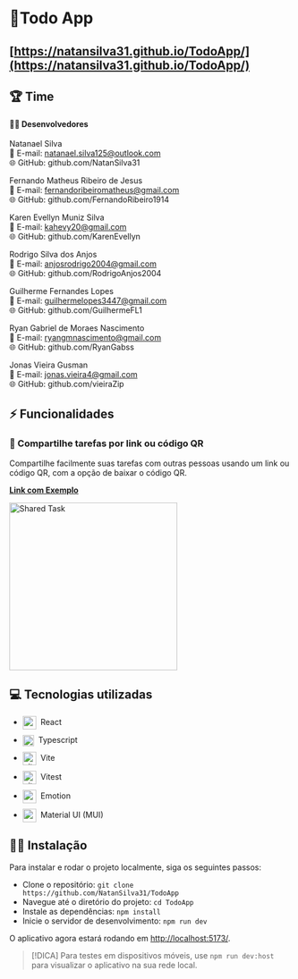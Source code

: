 # 📝Todo App

## [https://natansilva31.github.io/TodoApp/](https://natansilva31.github.io/TodoApp/)

## 🏆 Time

#### 👨‍💻 Desenvolvedores

Natanael Silva<br/>
📧 E-mail: natanael.silva125@outlook.com<br/>
🌐 GitHub: github.com/NatanSilva31<br/>

Fernando Matheus Ribeiro de Jesus<br/>
📧 E-mail: fernandoribeiromatheus@gmail.com<br/>
🌐 GitHub: github.com/FernandoRibeiro1914<br/>

Karen Evellyn Muniz Silva<br/>
📧 E-mail: kahevy20@gmail.com<br/>
🌐 GitHub: github.com/KarenEvellyn<br/>

Rodrigo Silva dos Anjos<br/>
📧 E-mail: anjosrodrigo2004@gmail.com<br/>
🌐 GitHub: github.com/RodrigoAnjos2004<br/>

Guilherme Fernandes Lopes<br/>
📧 E-mail: guilhermelopes3447@gmail.com<br/>
🌐 GitHub: github.com/GuilhermeFL1<br/>

Ryan Gabriel de Moraes Nascimento<br/>
📧 E-mail: ryangmnascimento@gmail.com<br/>
🌐 GitHub: github.com/RyanGabss<br/>

Jonas Vieira Gusman<br/>
📧 E-mail: jonas.vieira4@gmail.com<br/>
🌐 GitHub: github.com/vieiraZip<br/>

## ⚡ Funcionalidades

### 🔗 Compartilhe tarefas por link ou código QR

Compartilhe facilmente suas tarefas com outras pessoas usando um link ou código QR, com a opção de baixar o código QR.

**[Link com Exemplo]()**

<img src="" width="300px" alt="Shared Task" />

## 💻 Tecnologias utilizadas

<ul style="display: flex; flex-direction: column; gap:10px;">
  <li style="vertical-align: middle;">
    <img src="https://go-skill-icons.vercel.app/api/icons?i=react" alt="react" width="24" style="vertical-align: middle; margin-right: 4px;" /> React
  </li>
    <li style="vertical-align: middle;">
    <img src="https://go-skill-icons.vercel.app/api/icons?i=typescript" alt="typescript" width="20" style="vertical-align: middle;margin-right: 4px;" /> Typescript
  </li>
    <li style="vertical-align: middle;">
    <img src="https://go-skill-icons.vercel.app/api/icons?i=vite" alt="vite" width="24" style="vertical-align: middle;margin-right: 4px;" /> Vite
  </li>
  <li style="vertical-align: middle;">
    <img src="https://go-skill-icons.vercel.app/api/icons?i=vitest" alt="vitest" width="24" style="vertical-align: middle;margin-right: 4px;" /> Vitest
  </li>
  <li style="vertical-align: middle;">
    <img src="https://go-skill-icons.vercel.app/api/icons?i=emotion" alt="emotion" width="24" style="vertical-align: middle;margin-right: 4px;" /> Emotion
  </li>
    <li style="vertical-align: middle;">
    <img src="https://go-skill-icons.vercel.app/api/icons?i=mui" alt="mui" width="24" style="vertical-align: middle;margin-right: 4px;" /> Material UI (MUI)
  </li>
</ul>

## 👨‍💻 Instalação

Para instalar e rodar o projeto localmente, siga os seguintes passos:

- Clone o repositório: `git clone https://github.com/NatanSilva31/TodoApp`
- Navegue até o diretório do projeto: `cd TodoApp`
- Instale as dependências: `npm install`
- Inicie o servidor de desenvolvimento: `npm run dev`

O aplicativo agora estará rodando em [http://localhost:5173/](http://localhost:5173/).

> [!DICA]
> Para testes em dispositivos móveis, use `npm run dev:host` para visualizar o aplicativo na sua rede local.
